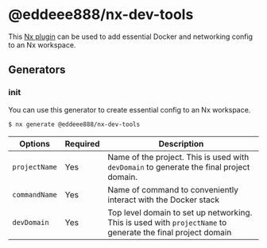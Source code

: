 # @eddeee888/nx-dev-tools

This [Nx plugin](https://nx.dev/getting-started/intro) can be used to add essential Docker and networking config to an Nx workspace.

## Generators

### init

You can use this generator to create essential config to an Nx workspace.

```bash
$ nx generate @eddeee888/nx-dev-tools
```

| Options       | Required | Description                                                                                                 |
| ------------- | -------- | ----------------------------------------------------------------------------------------------------------- |
| `projectName` | Yes      | Name of the project. This is used with `devDomain` to generate the final project domain.                    |
| `commandName` | Yes      | Name of command to conveniently interact with the Docker stack                                              |
| `devDomain`   | Yes      | Top level domain to set up networking. This is used with `projectName` to generate the final project domain |
